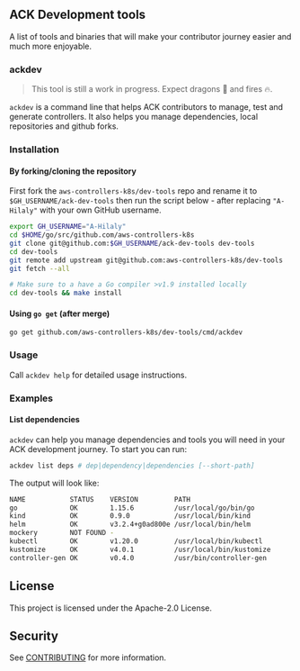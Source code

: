 ## ACK Development tools

A list of tools and binaries that will make your contributor journey easier and much more enjoyable.

### ackdev

> This tool is still a work in progress. Expect dragons :dragon: and fires :fire:.

`ackdev` is a command line that helps ACK contributors to manage, test and generate controllers. It also helps you manage dependencies, local repositories and github forks.


### Installation

#### By forking/cloning the repository

First fork the `aws-controllers-k8s/dev-tools` repo and rename it to `$GH_USERNAME/ack-dev-tools` then run the script below - after replacing `"A-Hilaly"` with your own GitHub username.

```bash
export GH_USERNAME="A-Hilaly"
cd $HOME/go/src/github.com/aws-controllers-k8s
git clone git@github.com:$GH_USERNAME/ack-dev-tools dev-tools
cd dev-tools
git remote add upstream git@github.com:aws-controllers-k8s/dev-tools
git fetch --all

# Make sure to a have a Go compiler >v1.9 installed locally
cd dev-tools && make install
```

#### Using `go get` (after merge)

```shell
go get github.com/aws-controllers-k8s/dev-tools/cmd/ackdev
```

### Usage

Call `ackdev help` for detailed usage instructions.

### Examples

#### List dependencies

`ackdev` can help you manage dependencies and tools you will need in your ACK development journey.
To start you can run:

```bash
ackdev list deps # dep|dependency|dependencies [--short-path]
```

The output will look like:
```bash
NAME           STATUS    VERSION         PATH                     
go             OK        1.15.6          /usr/local/go/bin/go     
kind           OK        0.9.0           /usr/local/bin/kind      
helm           OK        v3.2.4+g0ad800e /usr/local/bin/helm      
mockery        NOT FOUND -                                        
kubectl        OK        v1.20.0         /usr/local/bin/kubectl   
kustomize      OK        v4.0.1          /usr/local/bin/kustomize 
controller-gen OK        v0.4.0          /usr/bin/controller-gen
```

## License

This project is licensed under the Apache-2.0 License.

## Security

See [CONTRIBUTING](CONTRIBUTING.md#security-issue-notifications) for more information.